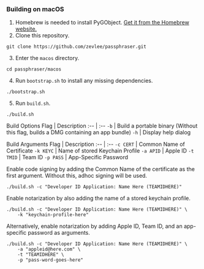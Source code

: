 ### Building on macOS
1. Homebrew is needed to install PyGObject. [Get it from the Homebrew website.](https://brew.sh)
2. Clone this repository.
```
git clone https://github.com/zevlee/passphraser.git
```
3. Enter the `macos` directory.
```
cd passphraser/macos
```
4. Run `bootstrap.sh` to install any missing dependencies.
```
./bootstrap.sh
```
5. Run `build.sh`.
```
./build.sh
```
Build Options
Flag | Description
:-- | :--
`-b` | Build a portable binary (Without this flag, builds a DMG containing an app bundle)
`-h` | Display help dialog

Build Arguments
Flag | Description
:-- | :--
`-c CERT` | Common Name of Certificate
`-k KEYC` | Name of stored Keychain Profile
`-a APID` | Apple ID
`-t TMID` | Team ID
`-p PASS` | App-Specific Password

Enable code signing by adding the Common Name of the certificate as the first argument. Without this, adhoc signing will be used.
```
./build.sh -c "Developer ID Application: Name Here (TEAMIDHERE)"
```
Enable notarization by also adding the name of a stored keychain profile.
```
./build.sh -c "Developer ID Application: Name Here (TEAMIDHERE)" \
	-k "keychain-profile-here"
```
Alternatively, enable notarization by adding Apple ID, Team ID, and an app-specific password as arguments.
```
./build.sh -c "Developer ID Application: Name Here (TEAMIDHERE)" \
	-a "appleid@here.com" \
	-t "TEAMIDHERE" \
	-p "pass-word-goes-here"
```
